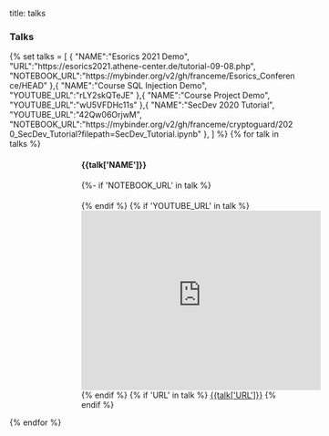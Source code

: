 title: talks

### Talks

<p>
    <div class="container group-container">
        {%
            set talks = [
                {
                    "NAME":"Esorics 2021 Demo",
                    "URL":"https://esorics2021.athene-center.de/tutorial-09-08.php",
		    "NOTEBOOK_URL":"https://mybinder.org/v2/gh/franceme/Esorics_Conference/HEAD"
                },{
                    "NAME":"Course SQL Injection Demo",
                    "YOUTUBE_URL":"rLY2skQTeJE"
                },{
                    "NAME":"Course Project Demo",
                    "YOUTUBE_URL":"wU5VFDHc11s"
                },{
                    "NAME":"SecDev 2020 Tutorial",
                    "YOUTUBE_URL":"42Qw06OrjwM",
		    "NOTEBOOK_URL":"https://mybinder.org/v2/gh/franceme/cryptoguard/2020_SecDev_Tutorial?filepath=SecDev_Tutorial.ipynb"
                },
            ]
        %}
        {% for talk in talks %}
        <div style="padding-left:25%;" class="row clearfix layout">
            <div class="col-xs-12 col-sm-4 col-md-3 col-print-12 details">
                <h4>{{talk['NAME']}}</h4>{%- if 'NOTEBOOK_URL' in talk %}
		<h4>
                    <a target="_blank" href="{{talk['NOTEBOOK_URL']}}">
                    <i class="fas fa-book" title="Live Jupyter Notebook" style="font-size:125%;"></i>
                    </a>
                </h4>
		{% endif %}
                {% if 'YOUTUBE_URL' in talk %}
                <iframe width="420" height="315" src="https://www.youtube-nocookie.com/embed/{{talk['YOUTUBE_URL']}}"
                    frameborder="0" allow="autoplay; encrypted-media" allowfullscreen></iframe>
                {% endif %}
                {% if 'URL' in talk %}
                <a href="{{talk['URL']}}" target="_blank" class="link">{{talk['URL']}}</a>
                {% endif %}
                <p class="no-print">
                </p>
            </div>
        </div>
        {% endfor %}
    </div>
</p>
